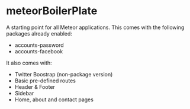meteorBoilerPlate
=================

A starting point for all Meteor applications. This comes with the following packages already enabled:

* accounts-password
* accounts-facebook

It also comes with:

* Twitter Boostrap (non-package version)
* Basic pre-defined routes
* Header & Footer
* Sidebar
* Home, about and contact pages

